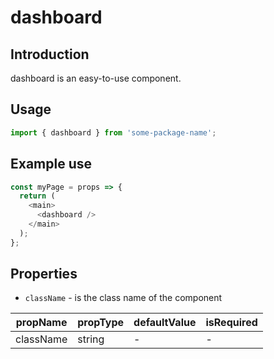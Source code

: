 # dashboard

<!-- STORY -->

## Introduction

dashboard is an easy-to-use component.

## Usage

```javascript
import { dashboard } from 'some-package-name';
```

## Example use

```javascript
const myPage = props => {
  return (
    <main>
      <dashboard />
    </main>
  );
};
```

## Properties

- `className` - is the class name of the component

| propName  | propType | defaultValue | isRequired |
| --------- | -------- | ------------ | ---------- |
| className | string   | -            | -          |
